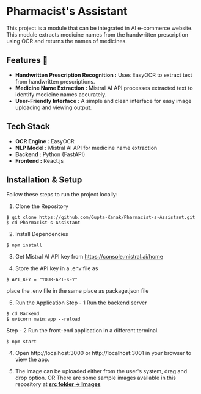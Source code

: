 # Pharmacist's Assistant

This project is a module that can be integrated in AI e-commerce website. This module extracts medicine names from the handwritten prescription using OCR and returns the names of medicines.

## Features 🚀

<ul>
<li><b>Handwritten Prescription Recognition :</b>  Uses EasyOCR to extract text from handwritten prescriptions.</li>
<li><b>Medicine Name Extraction :</b> Mistral AI API processes extracted text to identify medicine names accurately.</li>
<li><b>User-Friendly Interface :</b> A simple and clean interface for easy image uploading and viewing output.</li>
</ul>

## Tech Stack

<ul>
  <li><b>OCR Engine :</b> EasyOCR</li>
  <li><b>NLP Model :</b> Mistral AI API for medicine name extraction</li>
  <li><b>Backend :</b> Python (FastAPI)</li>
  <li><b>Frontend :</b> React.js</li>
</ul>

## Installation & Setup

Follow these steps to run the project locally:
1. Clone the Repository
   
```
$ git clone https://github.com/Gupta-Kanak/Pharmacist-s-Assistant.git
$ cd Pharmacist-s-Assistant
```
2. Install Dependencies

```
$ npm install
```
3. Get Mistral AI API key from https://console.mistral.ai/home

4. Store the API key in a .env file as

```
$ API_KEY = "YOUR-API-KEY"
```
place the .env file in the same place as package.json file

5. Run the Application
   Step - 1
   Run the backend server
```
$ cd Backend
$ uvicorn main:app --reload
```

  Step - 2
  Run the front-end application in a different terminal.
```
$ npm start
```
4. Open http://localhost:3000 or http://localhost:3001 in your browser to view the app.

5. The image can be uploaded either from the user's system, drag and drop option. OR
   There are some sample images available in this repository at [**src folder -> Images**](./src/Images)
## 

